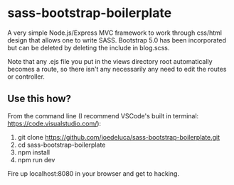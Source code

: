 # sass-bootstrap-boilerplate
A very simple Node.js/Express MVC framework to work through css/html design that allows one to write SASS. Bootstrap 5.0 has been incorporated but can be deleted by deleting the include in blog.scss.

Note that any .ejs file you put in the views directory root automatically becomes a route, so there isn't any necessarily any need to edit the routes or controller.

## Use this how?
From the command line (I recommend VSCode's built in terminal: https://code.visualstudio.com/):
1. git clone https://github.com/joedeluca/sass-bootstrap-boilerplate.git
2. cd sass-bootstrap-boilerplate
3. npm install
4. npm run dev

Fire up localhost:8080 in your browser and get to hacking.

